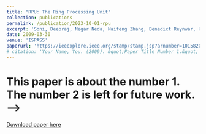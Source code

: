 ```yaml
---
title: "RPU: The Ring Processing Unit"
collection: publications
permalink: /publication/2023-10-01-rpu
excerpt: 'Soni, Deepraj, Negar Neda, Naifeng Zhang, Benedict Reynwar, Homer Gamil, Benjamin Heyman, Mohammed Nabeel et al. "RPU: The Ring Processing Unit." In 2023 IEEE International Symposium on Performance Analysis of Systems and Software (ISPASS), pp. 272-282. IEEE, 2023.'
date: 2009-03-30
venue: 'ISPASS'
paperurl: 'https://ieeexplore.ieee.org/stamp/stamp.jsp?arnumber=10158208'
# citation: 'Your Name, You. (2009). &quot;Paper Title Number 1.&quot; <i>Journal 1</i>. 1(1).'
---
```

# This paper is about the number 1. The number 2 is left for future work. -->

[Download paper here](https://ieeexplore.ieee.org/stamp/stamp.jsp?arnumber=10158208)

<!-- Recommended citation: Your Name, You. (2009). "Paper Title Number 1." <i>Journal 1</i>. 1(1). -->